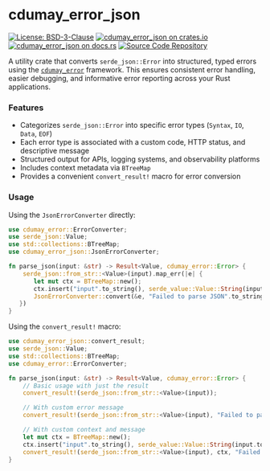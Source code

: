 # cdumay_error_json

[![License: BSD-3-Clause](https://img.shields.io/badge/license-BSD--3--Clause-blue)](./LICENSE)
[![cdumay_error_json on crates.io](https://img.shields.io/crates/v/cdumay_error_json)](https://crates.io/crates/cdumay_error_json)
[![cdumay_error_json on docs.rs](https://docs.rs/cdumay_error_json/badge.svg)](https://docs.rs/cdumay_error_json)
[![Source Code Repository](https://img.shields.io/badge/Code-On%20GitHub-blue?logo=GitHub)](https://github.com/cdumay/cdumay_error_json)

A utility crate that converts `serde_json::Error` into structured, typed errors using the [`cdumay_error`](https://docs.rs/cdumay-error/) framework. This ensures consistent error handling, easier debugging, and informative error reporting across your Rust applications.

### Features

- Categorizes `serde_json::Error` into specific error types (`Syntax`, `IO`, `Data`, `EOF`)
- Each error type is associated with a custom code, HTTP status, and descriptive message
- Structured output for APIs, logging systems, and observability platforms
- Includes context metadata via `BTreeMap`
- Provides a convenient `convert_result!` macro for error conversion

### Usage

Using the `JsonErrorConverter` directly:
```rust
use cdumay_error::ErrorConverter;
use serde_json::Value;
use std::collections::BTreeMap;
use cdumay_error_json::JsonErrorConverter;

fn parse_json(input: &str) -> Result<Value, cdumay_error::Error> {
    serde_json::from_str::<Value>(input).map_err(|e| {
       let mut ctx = BTreeMap::new();
       ctx.insert("input".to_string(), serde_value::Value::String(input.to_string()));
       JsonErrorConverter::convert(&e, "Failed to parse JSON".to_string(), ctx)
   })
}
```

Using the `convert_result!` macro:
```rust
use cdumay_error_json::convert_result;
use serde_json::Value;
use std::collections::BTreeMap;
use cdumay_error::ErrorConverter;

fn parse_json(input: &str) -> Result<Value, cdumay_error::Error> {
    // Basic usage with just the result
    convert_result!(serde_json::from_str::<Value>(input));

    // With custom error message
    convert_result!(serde_json::from_str::<Value>(input), "Failed to parse JSON");

    // With custom context and message
    let mut ctx = BTreeMap::new();
    ctx.insert("input".to_string(), serde_value::Value::String(input.to_string()));
    convert_result!(serde_json::from_str::<Value>(input), ctx, "Failed to parse JSON")
}
```
